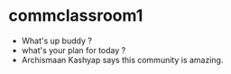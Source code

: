# commclassroom1
- What's up buddy ?
- what's your plan for today ?
- Archismaan Kashyap says this community is amazing.
